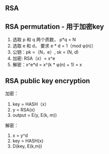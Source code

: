 ## RSA

## RSA permutation -  用于加密key

1. 选取 p 和 q 两个质数， p*q = N
2. 选取 e 和 d， 要求 e * d = 1（mod φ(n)）
3. 公钥：pk =（N，e）, sk = (N, d)
4. 加密: RSA（x）= x^e
5. 解密：x^e*d = x^(k * φ(n) + 1) = x

## RSA public key encryption
加密：
1. key = HASH（x）
2. y = RSA(x)
3. output = E(y, E(k, m))  

解密：
1. x = y^d
2. key = HASH(x)
3. D(key, E(k,m))

